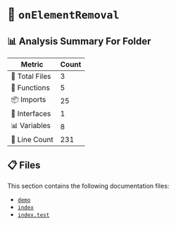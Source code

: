 # 📁 `onElementRemoval`

## 📊 Analysis Summary For Folder

| Metric | Count |
|--------|-------|
| 📁 Total Files | 3 |
| 🔧 Functions | 5 |
| 📦 Imports | 25 |
| 📐 Interfaces | 1 |
| 📊 Variables | 8 |
| 🔢 Line Count | 231 |


## 📋 Files

This section contains the following documentation files:

- [`demo`](./demo.md)
- [`index`](./index.md)
- [`index.test`](./index.test.md)